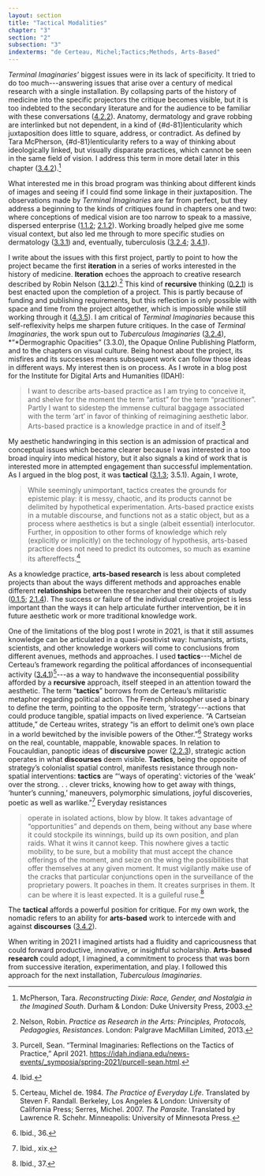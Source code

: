 ```yaml
---
layout: section
title: "Tactical Modalities"
chapter: "3"
section: "2"
subsection: "3"
indexterms: "de Certeau, Michel;Tactics;Methods, Arts-Based"
---
```


*Terminal Imaginaries’* biggest issues were in its lack of specificity. It tried to do too much---answering issues that arise over a century of medical research with a single installation. By collapsing parts of the history of medicine into the specific projectors the critique becomes visible, but it is too indebted to the secondary literature and for the audience to be familiar with these conversations (<a href="{{ site.baseurl }}/dissertation/4_2_2">4.2.2</a>). Anatomy, dermatology and grave robbing are interlinked but not dependent, in a kind of {#d-81}lenticularity</b></span> which juxtaposition does little to square, address, or contradict. As defined by Tara McPherson, {#d-81}lenticularity</b></span> refers to a way of thinking about ideologically linked, but visually disparate practices, which cannot be seen in the same field of vision. I address this term in more detail later in this chapter (<a href="{{ site.baseurl }}/dissertation/3_4_2">3.4.2</a>).[^fn1]

What interested me in this broad program was thinking about different kinds of images and seeing if I could find some linkage in their juxtaposition. The observations made by *Terminal Imaginaries* are far from perfect, but they address a beginning to the kinds of critiques found in chapters one and two: where conceptions of medical vision are too narrow to speak to a massive, dispersed enterprise (<a href="{{ site.baseurl }}/dissertation/1_1_2">1.1.2</a>; <a href="{{ site.baseurl }}/dissertation/2_1_2">2.1.2</a>). Working broadly helped give me some visual context, but also led me through to more specific studies on dermatology (<a href="{{ site.baseurl }}/dissertation/3_3_1">3.3.1</a>) and, eventually, tuberculosis (<a href="{{ site.baseurl }}/dissertation/3_2_4">3.2.4</a>; <a href="{{ site.baseurl }}/dissertation/3_4_1">3.4.1</a>).

I write about the issues with this first project, partly to point to how the project became the first <span data-tooltip aria-haspopup="true" class="has-tip" data-disable-hover="false" tabindex="1" data-title="Iterative, here, refers to a process of learning in which completed projects are analyzed after their completion. This analysis allows for future projects to be more successful, and to address new, but related concepts."><b>iteration</b></span> in a series of works interested in the history of medicine. <span data-tooltip aria-haspopup="true" class="has-tip" data-disable-hover="false" tabindex="1" data-title="Iterative, here, refers to a process of learning in which completed projects are analyzed after their completion. This analysis allows for future projects to be more successful, and to address new, but related concepts."><b>Iteration</b></span> echoes the approach to creative research described by Robin Nelson (<a href="{{ site.baseurl }}/dissertation/3_1_2">3.1.2</a>).[^fn2] This kind of <span data-tooltip aria-haspopup="true" class="has-tip" data-disable-hover="false" tabindex="1" data-title="I use the term recursive to describes an iterative process of examination, experimentation, and reflection."><b>recursive</b></span> thinking (<a href="{{ site.baseurl }}/dissertation/0_2_1">0.2.1</a>) is best enacted upon the completion of a project. This is partly because of funding and publishing requirements, but this reflection is only possible with space and time from the project altogether, which is impossible while still working through it (<a href="{{ site.baseurl }}/dissertation/4_3_5">4.3.5</a>). I am critical of *Terminal Imaginaries* because this self-reflexivity helps me sharpen future critiques. In the case of *Terminal Imaginaries*, the work spun out to *Tuberculous Imaginaries* (<a href="{{ site.baseurl }}/dissertation/3_2_4">3.2.4</a>), *“*Dermographic Opacities” (3.3.0), the Opaque Online Publishing Platform, and to the chapters on visual culture. Being honest about the project, its misfires and its successes means subsequent work can follow those ideas in different ways. My interest then is on process. As I wrote in a blog post for the Institute for Digital Arts and Humanities (IDAH):

>I want to describe arts-based practice as I am trying to conceive it, and shelve for the moment the term “artist” for the term “practitioner”. Partly I want to sidestep the immense cultural baggage associated with the term ‘art’ in favor of thinking of reimagining aesthetic labor. Arts-based practice is a knowledge practice in and of itself.[^fn3]

My aesthetic handwringing in this section is an admission of practical and conceptual issues which became clearer because I was interested in a too broad inquiry into medical history, but it also signals a kind of work that is interested more in attempted engagement than successful implementation. As I argued in the blog post, it was <span data-tooltip aria-haspopup="true" class="has-tip" data-disable-hover="false" tabindex="1" data-title="Anti-essentialism refers to a philosophical position that refutes singular causes for phenomena. It is often used to disrupt biological determinism in medical contexts and arguments."><b>tactical</b></span> (<a href="{{ site.baseurl }}/dissertation/3_1_3">3.1.3</a>; 3.5.1). Again, I wrote, 

>While seemingly unimportant, tactics creates the grounds for epistemic play: it is messy, chaotic, and its products cannot be delimited by hypothetical experimentation. Arts-based practice exists in a mutable discourse, and functions not as a static object, but as a process where aesthetics is but a single (albeit essential) interlocutor. Further, in opposition to other forms of knowledge which rely (explicitly or implicitly) on the technology of hypothesis, arts-based practice does not need to predict its outcomes, so much as examine its aftereffects.[^fn4]

As a knowledge practice, <span data-tooltip aria-haspopup="true" class="has-tip" data-disable-hover="false" tabindex="1" data-title="Arts-based methods refer to any research method that applies creative activity as a research method. This can include traditional arts like painting, sculpture, or dance, or more complex conceptual or multi-media approaches."><b>arts-based research</b></span> is less about completed projects than about the ways different methods and approaches enable different <span data-tooltip aria-haspopup="true" class="has-tip" data-disable-hover="false" tabindex="1" data-title="Relationality, as I use it, is indebted to Indigenous knowledge systems. Relation refers to the ways researchers become connected to and obligated to the people, ideas, and non-human entities which they study."><b>relationships</b></span> between the researcher and their objects of study (<a href="{{ site.baseurl }}/dissertation/0_1_5">0.1.5</a>; <a href="{{ site.baseurl }}/dissertation/2_1_4">2.1.4</a>). The success or failure of the individual creative project is less important than the ways it can help articulate further intervention, be it in future aesthetic work or more traditional knowledge work.

One of the limitations of the blog post I wrote in 2021, is that it still assumes knowledge can be articulated in a quasi-positivist way: humanists, artists, scientists, and other knowledge workers will come to conclusions from different avenues, methods and approaches. I used <span data-tooltip aria-haspopup="true" class="has-tip" data-disable-hover="false" tabindex="1" data-title="The term tactics comes from the philosophy of Michel de Certeau, and refers to political action taken that has no impact on broader cultural and political struggles."><b>tactics</b></span>---Michel de Certeau’s framework regarding the political affordances of inconsequential activity (<a href="{{ site.baseurl }}/dissertation/3_4_1">3.4.1</a>)[^fn5]---as a way to handwave the inconsequential possibility afforded by a <span data-tooltip aria-haspopup="true" class="has-tip" data-disable-hover="false" tabindex="1" data-title="I use the term recursive to describes an iterative process of examination, experimentation, and reflection."><b>recursive</b></span> approach, itself steeped in an attention toward the aesthetic. The term “<span data-tooltip aria-haspopup="true" class="has-tip" data-disable-hover="false" tabindex="1" data-title="The term tactics comes from the philosophy of Michel de Certeau, and refers to political action taken that has no impact on broader cultural and political struggles."><b>tactics</b></span>” borrows from de Certeau’s militaristic metaphor regarding political action. The French philosopher used a binary to define the term, pointing to the opposite term, ‘strategy’---actions that could produce tangible, spatial impacts on lived experience. “A Cartseian attitude,” de Certeau writes, strategy “is an effort to delimit one’s own place in a world bewitched by the invisible powers of the Other.”[^fn6] Strategy works on the real, countable, mappable, knowable spaces. In relation to Foucauldian, panoptic ideas of <span data-tooltip aria-haspopup="true" class="has-tip" data-disable-hover="false" tabindex="1" data-title="Discourse refers to a scholarly conversation which occurs in a field of knowledge production. I use it in a Foucauldian sense, to convey the agreed upon modes and objects of discussion which are taken for granted in a community or scholarly field."><b>discursive</b></span> power (<a href="{{ site.baseurl }}/dissertation/2_2_3">2.2.3</a>), strategic action operates in what <span data-tooltip aria-haspopup="true" class="has-tip" data-disable-hover="false" tabindex="1" data-title="Discourse refers to a scholarly conversation which occurs in a field of knowledge production. I use it in a Foucauldian sense, to convey the agreed upon modes and objects of discussion which are taken for granted in a community or scholarly field."><b>discourses</b></span> deem visible. <span data-tooltip aria-haspopup="true" class="has-tip" data-disable-hover="false" tabindex="1" data-title="The term tactics comes from the philosophy of Michel de Certeau, and refers to political action taken that has no impact on broader cultural and political struggles."><b>Tactics</b></span>, being the opposite of strategy’s colonialist spatial control, manifests resistance through non-spatial interventions: <span data-tooltip aria-haspopup="true" class="has-tip" data-disable-hover="false" tabindex="1" data-title="The term tactics comes from the philosophy of Michel de Certeau, and refers to political action taken that has no impact on broader cultural and political struggles."><b>tactics</b></span> are “‘ways of operating’: victories of the ‘weak’ over the strong. . .  clever tricks, knowing how to get away with things, ‘hunter’s cunning,’ maneuvers, polymorphic simulations, joyful discoveries, poetic as well as warlike.”[^fn7]  Everyday resistances

>operate in isolated actions, blow by blow. It takes advantage of “opportunities” and depends on them, being without any base where it could stockpile its winnings, build up its own position, and plan raids. What it wins it cannot keep. This nowhere gives a tactic mobility, to be sure, but a mobility that must accept the chance offerings of the moment, and seize on the wing the possibilities that offer themselves at any given moment. It must vigilantly make use of the cracks that particular conjunctions open in the surveillance of the proprietary powers. It poaches in them. It creates surprises in them. It can be where it is least expected. It is a guileful ruse.[^fn8]

The <span data-tooltip aria-haspopup="true" class="has-tip" data-disable-hover="false" tabindex="1" data-title="The term tactics comes from the philosophy of Michel de Certeau, and refers to political action taken that has no impact on broader cultural and political struggles."><b>tactical</b></span> affords a powerful position for critique. For my own work, the nomadic refers to an ability for <span data-tooltip aria-haspopup="true" class="has-tip" data-disable-hover="false" tabindex="1" data-title="Arts-based methods refer to any research method that applies creative activity as a research method. This can include traditional arts like painting, sculpture, or dance, or more complex conceptual or multi-media approaches."><b>arts-based</b></span> work to intercede with and against <span data-tooltip aria-haspopup="true" class="has-tip" data-disable-hover="false" tabindex="1" data-title="Discourse refers to a scholarly conversation which occurs in a field of knowledge production. I use it in a Foucauldian sense, to convey the agreed upon modes and objects of discussion which are taken for granted in a community or scholarly field."><b>discourses</b></span> (<a href="{{ site.baseurl }}/dissertation/3_4_2">3.4.2</a>).

When writing in 2021 I imagined artists had a fluidity and capricousness that could forward productive, innovative, or insightful scholarship. <span data-tooltip aria-haspopup="true" class="has-tip" data-disable-hover="false" tabindex="1" data-title="Arts-based methods refer to any research method that applies creative activity as a research method. This can include traditional arts like painting, sculpture, or dance, or more complex conceptual or multi-media approaches."><b>Arts-based research</b></span> could adopt, I imagined, a commitment to process that was born from successive iteration, experimentation, and play. I followed this approach for the next installation, *Tuberculous Imaginaries*.

<div class="style-divider">
 	<div class="line"></div>
</div>

[^fn1]: McPherson, Tara. *Reconstructing Dixie: Race, Gender, and Nostalgia in the Imagined South*. Durham & London: Duke University Press, 2003.

[^fn2]: Nelson, Robin. *Practice as Research in the Arts: Principles, Protocols, Pedagogies, Resistances*. London: Palgrave MacMillan Limited, 2013.

[^fn3]: Purcell, Sean. “Terminal Imaginaries: Reflections on the Tactics of Practice,” April 2021. https://idah.indiana.edu/news-events/_symposia/spring-2021/purcell-sean.html.

[^fn4]: Ibid.

[^fn5]: Certeau, Michel de. 1984. *The Practice of Everyday Life*. Translated by Steven F. Randall. Berkeley, Los Angeles & London: University of California Press; Serres, Michel. 2007. *The Parasite*. Translated by Lawrence R. Schehr. Minneapolis: University of Minnesota Press.

[^fn6]: Ibid., 36.

[^fn7]: Ibid., xix.

[^fn8]: Ibid., 37.